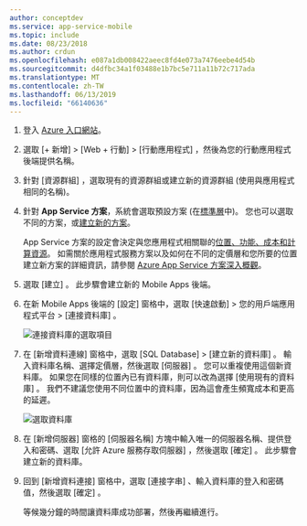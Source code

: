 ```yaml
---
author: conceptdev
ms.service: app-service-mobile
ms.topic: include
ms.date: 08/23/2018
ms.author: crdun
ms.openlocfilehash: e087a1db008422aeec8fd4e073a7476eebe4d54b
ms.sourcegitcommit: d4dfbc34a1f03488e1b7bc5e711a11b72c717ada
ms.translationtype: MT
ms.contentlocale: zh-TW
ms.lasthandoff: 06/13/2019
ms.locfileid: "66140636"
---
```

1. 登入 [Azure 入口網站]。
2. 選取 [+ 新增]   > [Web + 行動]   > [行動應用程式]  ，然後為您的行動應用程式後端提供名稱。
3. 針對 [資源群組]  ，選取現有的資源群組或建立新的資源群組 (使用與應用程式相同的名稱)。 
4. 針對 **App Service 方案**，系統會選取預設方案 (在[標準層](https://azure.microsoft.com/pricing/details/app-service/)中)。 您也可以選取不同的方案，或[建立新的方案](../articles/app-service/app-service-plan-manage.md#create-an-app-service-plan)。 

   App Service 方案的設定會決定與您應用程式相關聯的[位置、功能、成本和計算資源](https://azure.microsoft.com/pricing/details/app-service/)。 如需關於應用程式服務方案以及如何在不同的定價層和您所要的位置建立新方案的詳細資訊，請參閱 [Azure App Service 方案深入概觀](../articles/app-service/overview-hosting-plans.md)。
   
5. 選取 [建立]  。 此步驟會建立新的 Mobile Apps 後端。 
6. 在新 Mobile Apps 後端的 [設定]  窗格中，選取 [快速啟動]  > 您的用戶端應用程式平台 > [連接資料庫]  。 
   
   ![連接資料庫的選取項目](./media/app-service-mobile-dotnet-backend-create-new-service/dotnet-backend-create-data-connection.png)
7. 在 [新增資料連線]  窗格中，選取 [SQL Database]   > [建立新的資料庫]  。 輸入資料庫名稱、選擇定價層，然後選取 [伺服器]  。 您可以重複使用這個新資料庫。 如果您在同樣的位置內已有資料庫，則可以改為選擇 [使用現有的資料庫]  。 我們不建議您使用不同位置中的資料庫，因為這會產生頻寬成本和更高的延遲。
   
   ![選取資料庫](./media/app-service-mobile-dotnet-backend-create-new-service/dotnet-backend-create-db.png)
8. 在 [新增伺服器]  窗格的 [伺服器名稱]  方塊中輸入唯一的伺服器名稱、提供登入和密碼、選取 [允許 Azure 服務存取伺服器]  ，然後選取 [確定]  。 此步驟會建立新的資料庫。
9. 回到 [新增資料連接]  窗格中，選取 [連接字串]  、輸入資料庫的登入和密碼值，然後選取 [確定]  。 

   等候幾分鐘的時間讓資料庫成功部署，然後再繼續進行。

<!-- URLs. -->
[Azure 入口網站]: https://portal.azure.com/
